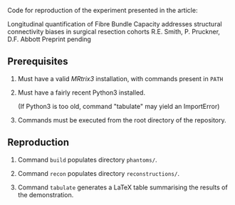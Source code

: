 Code for reproduction of the experiment presented in the article:

Longitudinal quantification of Fibre Bundle Capacity addresses structural connectivity biases in surgical resection cohorts
R.E. Smith, P. Pruckner, D.F. Abbott
Preprint pending

## Prerequisites

1.  Must have a valid *MRtrix3* installation,
    with commands present in `PATH`

2.  Must have a fairly recent Python3 installed.

    (If Python3 is too old,
    command "tabulate" may yield an ImportError)

3.  Commands must be executed from the root directory of the repository.

## Reproduction

1.  Command `build` populates directory `phantoms/`.

2.  Command `recon` populates directory `reconstructions/`.

3.  Command `tabulate` generates a LaTeX table summarising the results of the demonstration.
